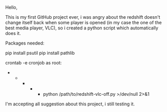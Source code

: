 Hello,

This is my first GitHub project ever, i was angry about the redshift doesn't change itself back when some player is opened (in my case the one of the best media player, VLC), so i created a python script which automatically does it.

Packages needed:

pip install psutil
pip install pathlib

crontab -e cronjob as root:

* * * * * python /path/to/redshift-vlc-off.py >/dev/null 2>&1

I'm accepting all suggestion about this project, i still testing it.
